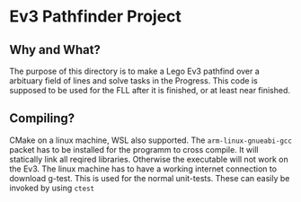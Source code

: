 # Ev3 Pathfinder Project

## Why and What?

The purpose of this directory is to make a Lego Ev3 pathfind over a arbituary field of lines and solve tasks in the Progress. This code is supposed to be used for the FLL after it is finished, or at least near finished.

## Compiling?

CMake on a linux machine, WSL also supported. The `arm-linux-gnueabi-gcc` packet has to be installed for the programm to cross compile. It will statically link all reqired libraries. 
Otherwise the executable will not work on the Ev3. The linux machine has to have a working internet connection to download g-test. This is used for the normal unit-tests. 
These can easily be invoked by using `ctest`
